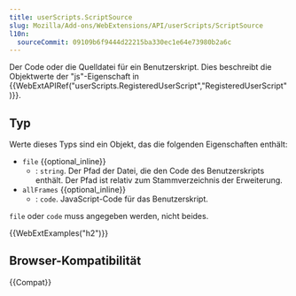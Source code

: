 ```yaml
---
title: userScripts.ScriptSource
slug: Mozilla/Add-ons/WebExtensions/API/userScripts/ScriptSource
l10n:
  sourceCommit: 09109b6f9444d22215ba330ec1e64e73980b2a6c
---
```


Der Code oder die Quelldatei für ein Benutzerskript. Dies beschreibt die Objektwerte der "js"-Eigenschaft in {{WebExtAPIRef("userScripts.RegisteredUserScript","RegisteredUserScript")}}.

## Typ

Werte dieses Typs sind ein Objekt, das die folgenden Eigenschaften enthält:

- `file` {{optional_inline}}
  - : `string`. Der Pfad der Datei, die den Code des Benutzerskripts enthält. Der Pfad ist relativ zum Stammverzeichnis der Erweiterung.
- `allFrames` {{optional_inline}}
  - : `code`. JavaScript-Code für das Benutzerskript.

`file` oder `code` muss angegeben werden, nicht beides.

{{WebExtExamples("h2")}}

## Browser-Kompatibilität

{{Compat}}
